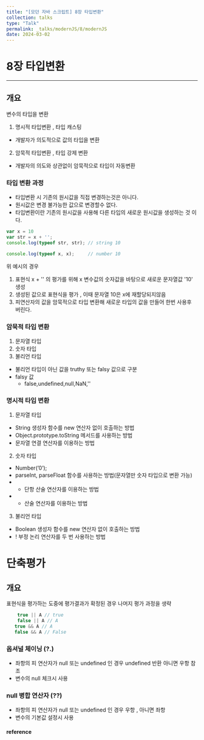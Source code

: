 ```yaml
---
title: "[모던 자바 스크립트] 8장 타입변환"
collection: talks
type: "Talk"
permalink: _talks/modernJS/8/modernJS
date: 2024-03-02
---
```


# 8장 타입변환

---

## 개요
변수의 타입을 변환
1. 명시적 타입변환 , 타입 캐스팅
  - 개발자가 의도적으로 값의 타입을 변환
2. 암묵적 타입변환 , 타입 강제 변환
  - 개발자의 의도와 상관없이 암묵적으로 타입이 자동변환

### 타입 변환 과정
- 타입변환 시 기존의 원시값을 직접 변경하는것은 아니다.
- 원시값은 변경 불가능한 값으로  변경할수 없다.
- 타입변환이란 기존의 원시값을 사용해 다른 타입의 새로운 원시값을 생성하는 것 이다.

```javascript
var x = 10
var str = x + '';
console.log(typeof str, str); // string 10

console.log(typeof x, x);     // number 10
```
위 예시의 경우
1. 표현식 x + '' 의 평가를 위해 x 변수값의 숫자값을 바탕으로 새로운 문자열값 '10' 생성
2. 생성된 값으로 표현식을 평가 ,  이때 문자열 10은 x에 재할당되지않음
3. 피연산자의 값을 암묵적으로 타입 변환해 새로운 타입의 값을 만들어 한번 사용후 버린다.


### 암묵적 타입 변환
1. 문자열 타입
2. 숫자 타입
3. 불리언 타입
- 불리언 타입이 아닌 값을 truthy 또는 falsy 값으로 구분
- falsy 값
  - false,undefined,null,NaN,''

### 명시적 타입 변환
1. 문자열 타입
  - String 생성자 함수를 new 연산자 없이 호출하는 방법
  - Object.prototype.toString 메서드를 사용하는 방법
  - 문자열 연결 연산자를 이용하는 방법
2. 숫자 타입
  - Number(’0’);
  - parseInt, parseFloat 함수를 사용하는 방법(문자열만 숫자 타입으로 변환 가능)
  - + 단항 산술 연산자를 이용하는 방법
  - * 산술 연산자를 이용하는 방법
3. 불리언 타입
  - Boolean 생성자 함수를 new 연산자 없이 호출하는 방법
  - ! 부정 논리 연산자를 두 번 사용하는 방법

# 단축평가
## 개요
표현식을 평가하는 도중에 평가결과가 확정된 경우 나머지 평가 과정을 생략

```javascript
    true || A // true
    false || A // A
   true && A // A
   false && A // False
```

### 옵셔널 체이닝 (?.)
- 좌항의 피 연산자가 null 또는 undefined 인 경우 undefined 반환 아니면 우항 참조
- 변수의 null 체크시 사용

### null 병합 연산자 (??)
- 좌항의 피 연산자가 null 또는 undefined 인 경우 우항 , 아니면 좌항
- 변수의 기본값 설정시 사용

#### reference

